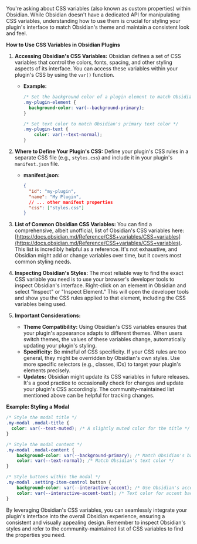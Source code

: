 You're asking about CSS variables (also known as custom properties) within Obsidian. While Obsidian doesn't have a dedicated API for manipulating CSS variables, understanding how to use them is crucial for styling your plugin's interface to match Obsidian's theme and maintain a consistent look and feel.

**How to Use CSS Variables in Obsidian Plugins**

1. **Accessing Obsidian's CSS Variables:**  Obsidian defines a set of CSS variables that control the colors, fonts, spacing, and other styling aspects of its interface. You can access these variables within your plugin's CSS by using the `var()` function.

   *   **Example:**

       ```css
       /* Set the background color of a plugin element to match Obsidian's background color */
       .my-plugin-element {
         background-color: var(--background-primary);
       }

       /* Set text color to match Obsidian's primary text color */
       .my-plugin-text {
           color: var(--text-normal);
       }
       ```

2. **Where to Define Your Plugin's CSS:** Define your plugin's CSS rules in a separate CSS file (e.g., `styles.css`) and include it in your plugin's `manifest.json` file.

   *   **manifest.json:**

       ```json
       {
         "id": "my-plugin",
         "name": "My Plugin",
         // ... other manifest properties
         "css": ["styles.css"]
       }
       ```

3. **List of Common Obsidian CSS Variables:** You can find a comprehensive, albeit unofficial, list of Obsidian's CSS variables here: [https://docs.obsidian.md/Reference/CSS+variables/CSS+variables](https://docs.obsidian.md/Reference/CSS+variables/CSS+variables). This list is incredibly helpful as a reference. It's not exhaustive, and Obsidian might add or change variables over time, but it covers most common styling needs.

4. **Inspecting Obsidian's Styles:**  The most reliable way to find the exact CSS variable you need is to use your browser's developer tools to inspect Obsidian's interface. Right-click on an element in Obsidian and select "Inspect" or "Inspect Element." This will open the developer tools and show you the CSS rules applied to that element, including the CSS variables being used.

5. **Important Considerations:**

    *   **Theme Compatibility:** Using Obsidian's CSS variables ensures that your plugin's appearance adapts to different themes. When users switch themes, the values of these variables change, automatically updating your plugin's styling.
    *   **Specificity:**  Be mindful of CSS specificity. If your CSS rules are too general, they might be overridden by Obsidian's own styles. Use more specific selectors (e.g., classes, IDs) to target your plugin's elements precisely.
    *   **Updates:**  Obsidian might update its CSS variables in future releases. It's a good practice to occasionally check for changes and update your plugin's CSS accordingly. The community-maintained list mentioned above can be helpful for tracking changes.

**Example: Styling a Modal**

```css
/* Style the modal title */
.my-modal .modal-title {
  color: var(--text-muted); /* A slightly muted color for the title */
}

/* Style the modal content */
.my-modal .modal-content {
    background-color: var(--background-primary); /* Match Obsidian's background */
    color: var(--text-normal); /* Match Obsidian's text color */
}

/* Style buttons within the modal */
.my-modal .setting-item-control button {
    background-color: var(--interactive-accent); /* Use Obsidian's accent color */
    color: var(--interactive-accent-text); /* Text color for accent backgrounds */
}
```

By leveraging Obsidian's CSS variables, you can seamlessly integrate your plugin's interface into the overall Obsidian experience, ensuring a consistent and visually appealing design. Remember to inspect Obsidian's styles and refer to the community-maintained list of CSS variables to find the properties you need.
